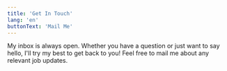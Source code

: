 ```yaml
---
title: 'Get In Touch'
lang: 'en'
buttonText: 'Mail Me'
---
```

My inbox is always open. Whether you have a question or just want to say hello, I'll try my best to get back to you! Feel free to mail me about any relevant job updates.
